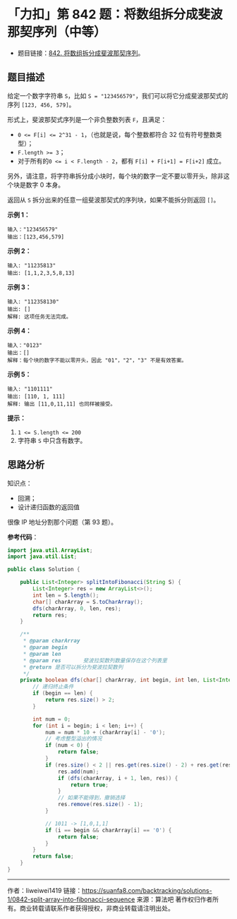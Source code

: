# 「力扣」第 842 题：将数组拆分成斐波那契序列（中等）

- 题目链接：[842. 将数组拆分成斐波那契序列](https://leetcode-cn.com/problems/split-array-into-fibonacci-sequence/)。

## 题目描述

给定一个数字字符串 `S`，比如 `S = "123456579"`，我们可以将它分成斐波那契式的序列 `[123, 456, 579]`。

形式上，斐波那契式序列是一个非负整数列表 `F`，且满足：

- `0 <= F[i] <= 2^31 - 1`，（也就是说，每个整数都符合 32 位有符号整数类型）；
- `F.length >= 3`；
- 对于所有的`0 <= i < F.length - 2`，都有 `F[i] + F[i+1] = F[i+2]` 成立。

另外，请注意，将字符串拆分成小块时，每个块的数字一定不要以零开头，除非这个块是数字 0 本身。

返回从 `S` 拆分出来的任意一组斐波那契式的序列块，如果不能拆分则返回 `[]`。

**示例 1：**

```
输入："123456579"
输出：[123,456,579]
```

**示例 2：**

```
输入: "11235813"
输出: [1,1,2,3,5,8,13]
```

**示例 3：**

```
输入: "112358130"
输出: []
解释: 这项任务无法完成。
```

**示例 4：**

```
输入："0123"
输出：[]
解释：每个块的数字不能以零开头，因此 "01"，"2"，"3" 不是有效答案。
```

**示例 5：**

```
输入: "1101111"
输出: [110, 1, 111]
解释: 输出 [11,0,11,11] 也同样被接受。
```

**提示：**

1. `1 <= S.length <= 200`
2. 字符串 `S` 中只含有数字。

## 思路分析

知识点：

- 回溯；
- 设计递归函数的返回值

很像 IP 地址分割那个问题（第 93 题）。

**参考代码**：

```java
import java.util.ArrayList;
import java.util.List;

public class Solution {

    public List<Integer> splitIntoFibonacci(String S) {
        List<Integer> res = new ArrayList<>();
        int len = S.length();
        char[] charArray = S.toCharArray();
        dfs(charArray, 0, len, res);
        return res;
    }

    /**
     * @param charArray
     * @param begin
     * @param len
     * @param res       斐波拉契数列数量保存在这个列表里
     * @return 是否可以拆分为斐波拉契数列
     */
    private boolean dfs(char[] charArray, int begin, int len, List<Integer> res) {
        // 递归终止条件
        if (begin == len) {
            return res.size() > 2;
        }

        int num = 0;
        for (int i = begin; i < len; i++) {
            num = num * 10 + (charArray[i] - '0');
            // 考虑整型溢出的情况
            if (num < 0) {
                return false;
            }
            if (res.size() < 2 || res.get(res.size() - 2) + res.get(res.size() - 1) == num) {
                res.add(num);
                if (dfs(charArray, i + 1, len, res)) {
                    return true;
                }
                // 如果不能得到，撤销选择
                res.remove(res.size() - 1);
            }

            // 1011 -> [1,0,1,1]
            if (i == begin && charArray[i] == '0') {
                return false;
            }
        }
        return false;
    }
}
```



---

作者：liweiwei1419
链接：https://suanfa8.com/backtracking/solutions-1/0842-split-array-into-fibonacci-sequence
来源：算法吧
著作权归作者所有。商业转载请联系作者获得授权，非商业转载请注明出处。